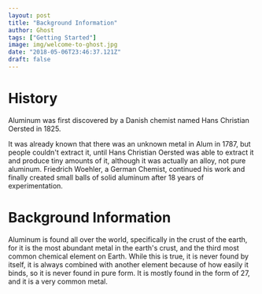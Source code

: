 ```yaml
---
layout: post
title: "Background Information"
author: Ghost
tags: ["Getting Started"]
image: img/welcome-to-ghost.jpg
date: "2018-05-06T23:46:37.121Z"
draft: false
---
```

# History

Aluminum was first discovered by a Danish chemist named Hans Christian Oersted in 1825.<br/>

It was already known that there was an unknown metal in Alum in 1787, but people couldn't extract it, until Hans Christian Oersted was able to extract it and produce tiny amounts of it, although it was actually an alloy, not pure aluminum. Friedrich Woehler, a German Chemist, continued his work and finally created small balls of solid aluminum after 18 years of experimentation.

# Background Information

Aluminum is found all over the world, specifically in the crust of the earth, for it is the most abundant metal in the earth's crust, and the third most common chemical element on Earth. While this is true, it is never found by itself, it is always combined with another element because of how easily it binds, so it is never found in pure form. It is mostly found in the form of 27, and it is a very common metal.
